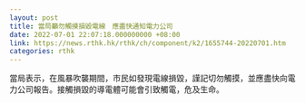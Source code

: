 ```yaml
---
layout: post
title: 當局籲勿觸摸損毀電線　應盡快通知電力公司
date: 2022-07-01 22:07:18.000000000 +08:00
link: https://news.rthk.hk/rthk/ch/component/k2/1655744-20220701.htm
categories: rthk
---
```


當局表示，在風暴吹襲期間，市民如發現電線損毀，謹記切勿觸摸，並應盡快向電力公司報告。接觸損毀的導電體可能會引致觸電，危及生命。
